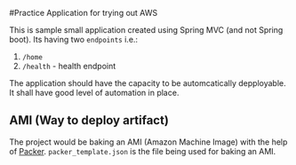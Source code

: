 #Practice Application for trying out AWS

This is sample small application created using Spring MVC (and not Spring boot). Its having two `endpoints` i.e.:
1. `/home`
2. `/health` - health endpoint

The application should have the capacity to be automcatically depployable. It shall have good level of automation in place.

## AMI (Way to deploy artifact)
The project would be baking an AMI (Amazon Machine Image) with the help of [Packer](https://www.packer.io/intro/getting-started/build-image.html).
``packer_template.json`` is the file being used for baking an AMI.